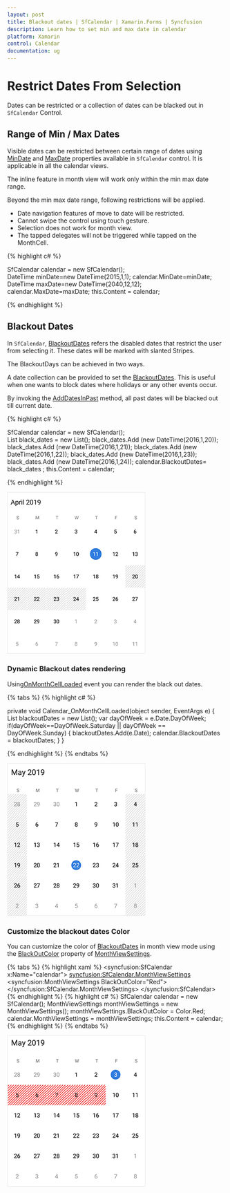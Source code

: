 ```yaml
---
layout: post
title: Blackout dates | SfCalendar | Xamarin.Forms | Syncfusion
description: Learn how to set min and max date in calendar
platform: Xamarin
control: Calendar
documentation: ug
---
```


# Restrict Dates From Selection

Dates can be restricted or a collection of dates can be blacked out in `SfCalendar` Control.

## Range of Min / Max Dates

Visible dates can be restricted between certain range of dates using [MinDate](https://help.syncfusion.com/cr/xamarin/Syncfusion.SfCalendar.XForms~Syncfusion.SfCalendar.XForms.SfCalendar~MinDate.html) and [MaxDate](https://help.syncfusion.com/cr/xamarin/Syncfusion.SfCalendar.XForms~Syncfusion.SfCalendar.XForms.SfCalendar~MaxDate.html) properties available in `SfCalendar` control. It is applicable in all the calendar views.

The inline feature in month view will work only within the min max date range.

Beyond the min max date range, following restrictions will be applied.

* Date navigation features of move to date will be restricted.
* Cannot swipe the control using touch gesture.
* Selection does not work for month view.
* The tapped delegates will not be triggered while tapped on the MonthCell.
    

{% highlight c# %}
	
SfCalendar calendar = new SfCalendar();    
DateTime minDate=new DateTime(2015,1,1);
calendar.MinDate=minDate;
DateTime maxDate=new DateTime(2040,12,12);
calendar.MaxDate=maxDate;
this.Content = calendar;
	
{% endhighlight %}

## Blackout Dates

In `SfCalendar`, [BlackoutDates](https://help.syncfusion.com/cr/xamarin/Syncfusion.SfCalendar.XForms~Syncfusion.SfCalendar.XForms.SfCalendar~BlackoutDates.html) refers the disabled dates that restrict the user from selecting it. These dates will be marked with slanted Stripes.

The BlackoutDays can be achieved in two ways.

A date collection can be provided to set the [BlackoutDates](https://help.syncfusion.com/cr/xamarin/Syncfusion.SfCalendar.XForms~Syncfusion.SfCalendar.XForms.SfCalendar~BlackoutDates.html). This is useful when one wants to block dates where holidays or any other events occur.

By invoking the [AddDatesInPast](https://help.syncfusion.com/cr/xamarin/Syncfusion.SfCalendar.XForms~Syncfusion.SfCalendar.XForms.SfCalendar~AddDatesInPast.html) method, all past dates will be blacked out till current date.

{% highlight c# %}
	
SfCalendar calendar = new SfCalendar();        
List<DateTime> black_dates = new List<DateTime>();
black_dates.Add (new DateTime(2016,1,20));
black_dates.Add (new DateTime(2016,1,21));
black_dates.Add (new DateTime(2016,1,22));
black_dates.Add (new DateTime(2016,1,23));
black_dates.Add (new DateTime(2016,1,24));
calendar.BlackoutDates= black_dates ;
this.Content = calendar;
	
{%  endhighlight %}
	
![BlackoutDate support in Xamarin.Forms Calendar](images/xamarin.forms-calendar-Blackout.jpg)

### Dynamic Blackout dates rendering
Using[OnMonthCellLoaded](https://help.syncfusion.com/cr/cref_files/xamarin/sfcalendar/Syncfusion.SfCalendar.XForms~Syncfusion.SfCalendar.XForms.SfCalendar~OnMonthCellLoaded_EV.html) event you can render the black out dates.

{% tabs %}
{% highlight c# %}

private void Calendar_OnMonthCellLoaded(object sender, EventArgs e)
{
	List<DateTime> blackoutDates = new List<DateTime>();
	var dayOfWeek = e.Date.DayOfWeek;
    if(dayOfWeek==DayOfWeek.Saturday || dayOfWeek == DayOfWeek.Sunday)
    {
		blackoutDates.Add(e.Date);
		calendar.BlackoutDates = blackoutDates;
	}
}

{% endhighlight %}
{% endtabs %}

![BlackoutDate color support in Xamarin.Forms Calendar](images/xamarin.forms-Blackoutdate_MonthCellLoaded.jpg)

### Customize the blackout dates Color
You can customize the color of [BlackoutDates](https://help.syncfusion.com/cr/xamarin/Syncfusion.SfCalendar.XForms~Syncfusion.SfCalendar.XForms.SfCalendar~BlackoutDates.html) in month view mode using the [BlackOutColor](https://help.syncfusion.com/cr/xamarin/Syncfusion.SfCalendar.XForms~Syncfusion.SfCalendar.XForms.MonthViewSettings~BlackoutColor.html) property of [MonthViewSettings](https://help.syncfusion.com/cr/xamarin/Syncfusion.SfCalendar.XForms~Syncfusion.SfCalendar.XForms.MonthViewSettings.html).

{% tabs %}
{% highlight xaml %}
<syncfusion:SfCalendar x:Name="calendar">
<syncfusion:SfCalendar.MonthViewSettings>
<syncfusion:MonthViewSettings BlackOutColor="Red">
</syncfusion:SfCalendar.MonthViewSettings>
</syncfusion:SfCalendar>
{% endhighlight %}
{% highlight c# %}
SfCalendar calendar = new SfCalendar(); 
MonthViewSettings monthViewSettings = new MonthViewSettings();
monthViewSettings.BlackOutColor = Color.Red;
calendar.MonthViewSettings = monthViewSettings;
this.Content = calendar;
{% endhighlight %}
{% endtabs %}

![BlackoutDate color support in Xamarin.Forms Calendar](images/xamarin.forms-calendar-Blackout-color.jpg)

